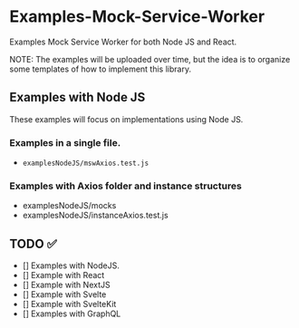 # Examples-Mock-Service-Worker

Examples Mock Service Worker for both Node JS and React.

NOTE: The examples will be uploaded over time, but the idea is to organize some templates of how to implement this library.

## Examples with Node JS

These examples will focus on implementations using Node JS.

### Examples in a single file.

- `examplesNodeJS/mswAxios.test.js`

### Examples with Axios folder and instance structures

- examplesNodeJS/mocks
- examplesNodeJS/instanceAxios.test.js

## TODO ✅

- [] Examples with NodeJS.
- [] Example with React
- [] Example with NextJS
- [] Example with Svelte
- [] Example with SvelteKit
- [] Examples with GraphQL
